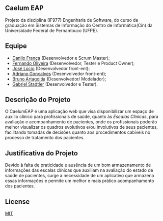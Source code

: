 ## Caelum EAP

Projeto da disciplina (IF977) Engenharia de Software, do curso de graduação em Sistemas de Informação do Centro de Informática(Cin) da Universidade Federal de Pernambuco (UFPE).

## Equipe

- [Danilo França](https://github.com/DaniloFranca01) (Desenvolvedor e Scrum Master);
- [Fernando Oliveira](https://github.com/fernandofeoli) (Desenvolvedor, Tester e Product Owner);
- [José Lúcio](https://github.com/zeLucio) (Desenvolvedor front-ent);
- [Adriano Gonçalves](https://github.com/ags66) (Desenvolvedor front-ent);
- [Bruno Artagoitia](https://github.com/bartagoitia1977) (Desenvolvedor/ Modelador);
- [Gabriel Stadtler](https://github.com/gstadtler) (Desenvolvedor e Tester).

## Descrição do Projeto

O CaelumEAP é uma aplicação web que visa disponibilizar um espaço de auxílio clínico para profissionais de saúde, quanto às *Escalas Clínicas*, para avaliação e acompanhamento de pacientes, onde os profissionais poderão melhor visualizar os quadros evolutivos e/ou involutivos de seus pacientes, facilitando tomadas de decisões quanto aos procedimentos cabíveis no processo de tratamento dos pacientes.

## Justificativa do Projeto

Devido à falta de praticidade e ausência de um bom armazenamento de informações das escalas clínicas que auxiliam na avaliação do estado de saúde de pacientes, surge a necessidade de um aplicativo que armazena essas informações e permite um melhor e mais prático acompanhamento dos pacientes.

## License

[MIT](https://github.com/DaniloFranca01/CaelumEAP/blob/master/LICENSE)


